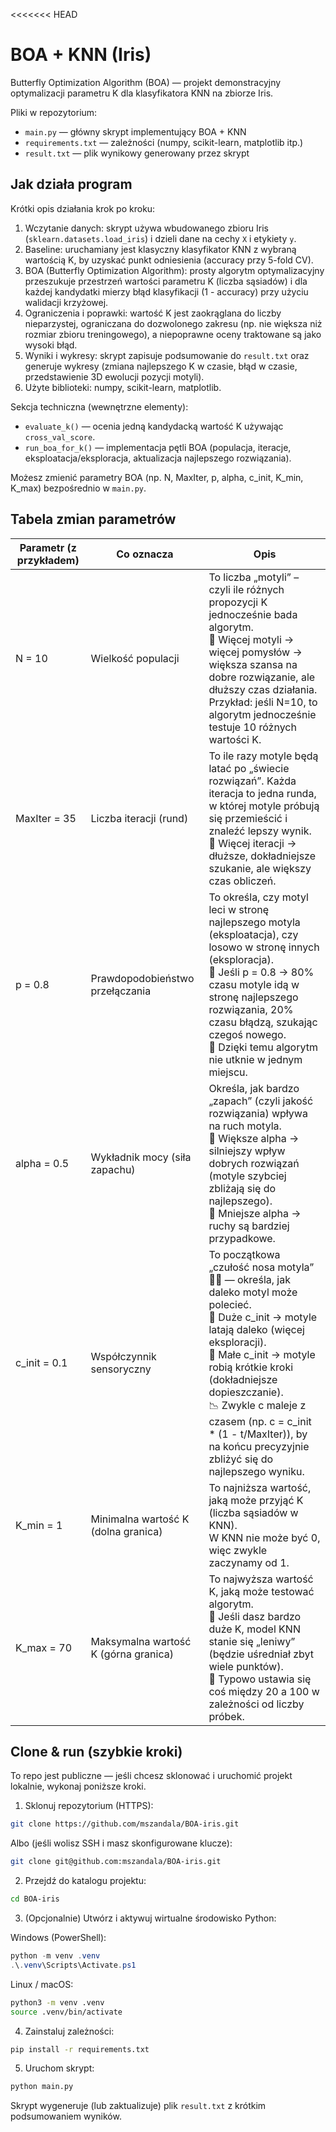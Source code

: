 <<<<<<< HEAD
# BOA + KNN (Iris)

Butterfly Optimization Algorithm (BOA) — projekt demonstracyjny optymalizacji parametru K dla klasyfikatora KNN na zbiorze Iris.

Pliki w repozytorium:
- `main.py` — główny skrypt implementujący BOA + KNN
- `requirements.txt` — zależności (numpy, scikit-learn, matplotlib itp.)
- `result.txt` — plik wynikowy generowany przez skrypt

## Jak działa program

Krótki opis działania krok po kroku:

1. Wczytanie danych: skrypt używa wbudowanego zbioru Iris (`sklearn.datasets.load_iris`) i dzieli dane na cechy `X` i etykiety `y`.
2. Baseline: uruchamiany jest klasyczny klasyfikator KNN z wybraną wartością K, by uzyskać punkt odniesienia (accuracy przy 5-fold CV).
3. BOA (Butterfly Optimization Algorithm): prosty algorytm optymalizacyjny przeszukuje przestrzeń wartości parametru K (liczba sąsiadów) i dla każdej kandydatki mierzy błąd klasyfikacji (1 - accuracy) przy użyciu walidacji krzyżowej.
4. Ograniczenia i poprawki: wartość K jest zaokrąglana do liczby nieparzystej, ograniczana do dozwolonego zakresu (np. nie większa niż rozmiar zbioru treningowego), a niepoprawne oceny traktowane są jako wysoki błąd.
5. Wyniki i wykresy: skrypt zapisuje podsumowanie do `result.txt` oraz generuje wykresy (zmiana najlepszego K w czasie, błąd w czasie, przedstawienie 3D ewolucji pozycji motyli).
6. Użyte biblioteki: numpy, scikit-learn, matplotlib.

Sekcja techniczna (wewnętrzne elementy):
- `evaluate_k()` — ocenia jedną kandydacką wartość K używając `cross_val_score`.
- `run_boa_for_k()` — implementacja pętli BOA (populacja, iteracje, eksploatacja/eksploracja, aktualizacja najlepszego rozwiązania).

Możesz zmienić parametry BOA (np. N, MaxIter, p, alpha, c_init, K_min, K_max) bezpośrednio w `main.py`.

## Tabela zmian parametrów 

| Parametr (z przykładem)| Co oznacza | Opis |
|---|---|---|
| N = 10 | Wielkość populacji | To liczba „motyli” – czyli ile różnych propozycji K jednocześnie bada algorytm. <br>🔹 Więcej motyli → więcej pomysłów → większa szansa na dobre rozwiązanie, ale dłuższy czas działania.  <br>Przykład: jeśli N=10, to algorytm jednocześnie testuje 10 różnych wartości K. |
| MaxIter = 35 | Liczba iteracji (rund)| To ile razy motyle będą latać po „świecie rozwiązań”. Każda iteracja to jedna runda, w której motyle próbują się przemieścić i znaleźć lepszy wynik.  <br>🔹 Więcej iteracji → dłuższe, dokładniejsze szukanie, ale większy czas obliczeń. | 
| p = 0.8 | Prawdopodobieństwo przełączania | To określa, czy motyl leci w stronę najlepszego motyla (eksploatacja), czy losowo w stronę innych (eksploracja).  <br>🔹 Jeśli p = 0.8 → 80% czasu motyle idą w stronę najlepszego rozwiązania, 20% czasu błądzą, szukając czegoś nowego.  <br>📘 Dzięki temu algorytm nie utknie w jednym miejscu. |
| alpha = 0.5 | Wykładnik mocy (siła zapachu)| Określa, jak bardzo „zapach” (czyli jakość rozwiązania) wpływa na ruch motyla.<br>🔹 Większe alpha → silniejszy wpływ dobrych rozwiązań (motyle szybciej zbliżają się do najlepszego).<br>🔹 Mniejsze alpha → ruchy są bardziej przypadkowe.|
| c_init = 0.1 | Współczynnik sensoryczny | To początkowa „czułość nosa motyla” 👃🦋 — określa, jak daleko motyl może polecieć.<br>🔹 Duże c_init → motyle latają daleko (więcej eksploracji). <br>🔹 Małe c_init → motyle robią krótkie kroki (dokładniejsze dopieszczanie). <br>📉 Zwykle c maleje z czasem (np. c = c_init * (1 - t/MaxIter)), by na końcu precyzyjnie zbliżyć się do najlepszego wyniku.|
| K_min = 1 | Minimalna wartość K (dolna granica)| To najniższa wartość, jaką może przyjąć K (liczba sąsiadów w KNN).<br>W KNN nie może być 0, więc zwykle zaczynamy od 1. |
| K_max = 70 | Maksymalna wartość K (górna granica) | To najwyższa wartość K, jaką może testować algorytm.<br>🔹 Jeśli dasz bardzo duże K, model KNN stanie się „leniwy” (będzie uśredniał zbyt wiele punktów).<br>🔹 Typowo ustawia się coś między 20 a 100 w zależności od liczby próbek.|



## Clone & run (szybkie kroki)

To repo jest publiczne — jeśli chcesz sklonować i uruchomić projekt lokalnie, wykonaj poniższe kroki.

1. Sklonuj repozytorium (HTTPS):

```bash
git clone https://github.com/mszandala/BOA-iris.git
```

Albo (jeśli wolisz SSH i masz skonfigurowane klucze):

```bash
git clone git@github.com:mszandala/BOA-iris.git
```

2. Przejdź do katalogu projektu:

```bash
cd BOA-iris
```

3. (Opcjonalnie) Utwórz i aktywuj wirtualne środowisko Python:

Windows (PowerShell):
```powershell
python -m venv .venv
.\.venv\Scripts\Activate.ps1
```

Linux / macOS:
```bash
python3 -m venv .venv
source .venv/bin/activate
```

4. Zainstaluj zależności:

```bash
pip install -r requirements.txt
```

5. Uruchom skrypt:

```bash
python main.py
```

Skrypt wygeneruje (lub zaktualizuje) plik `result.txt` z krótkim podsumowaniem wyników.
